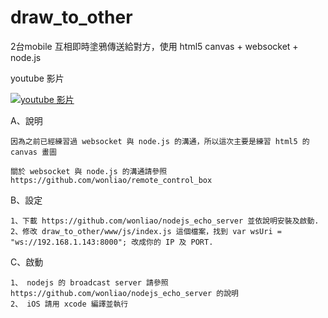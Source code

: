 draw_to_other
=============

2台mobile 互相即時塗鴉傳送給對方，使用 html5 canvas + websocket + node.js

youtube 影片

[![youtube 影片](http://img.youtube.com/vi/-qqQIr7wij4/0.jpg)](http://www.youtube.com/watch?v=-qqQIr7wij4)

A、說明

    因為之前已經練習過 websocket 與 node.js 的溝通，所以這次主要是練習 html5 的 canvas 畫圖

    關於 websocket 與 node.js 的溝通請參照 https://github.com/wonliao/remote_control_box


B、設定

    1、下載 https://github.com/wonliao/nodejs_echo_server 並依說明安裝及啟動.
    2、修改 draw_to_other/www/js/index.js 這個檔案，找到 var wsUri = "ws://192.168.1.143:8000"; 改成你的 IP 及 PORT.


C、啟動

    1、 nodejs 的 broadcast server 請參照 https://github.com/wonliao/nodejs_echo_server 的說明
    2、 iOS 請用 xcode 編譯並執行
